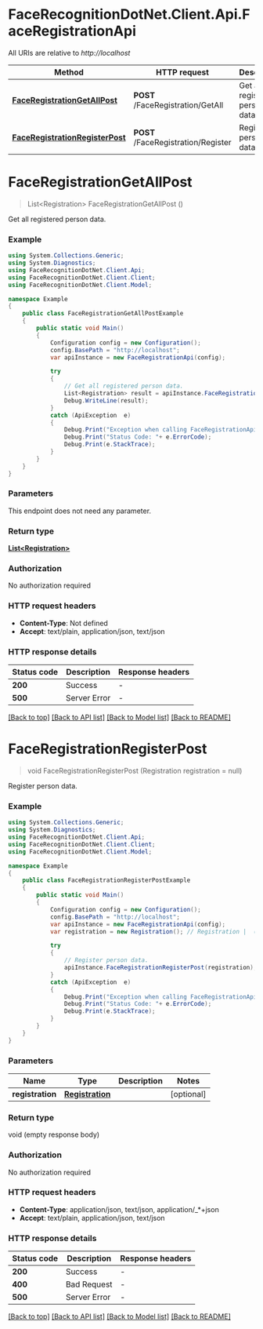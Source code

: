 # FaceRecognitionDotNet.Client.Api.FaceRegistrationApi

All URIs are relative to *http://localhost*

Method | HTTP request | Description
------------- | ------------- | -------------
[**FaceRegistrationGetAllPost**](FaceRegistrationApi.md#faceregistrationgetallpost) | **POST** /FaceRegistration/GetAll | Get all registered person data.
[**FaceRegistrationRegisterPost**](FaceRegistrationApi.md#faceregistrationregisterpost) | **POST** /FaceRegistration/Register | Register person data.


<a name="faceregistrationgetallpost"></a>
# **FaceRegistrationGetAllPost**
> List&lt;Registration&gt; FaceRegistrationGetAllPost ()

Get all registered person data.

### Example
```csharp
using System.Collections.Generic;
using System.Diagnostics;
using FaceRecognitionDotNet.Client.Api;
using FaceRecognitionDotNet.Client.Client;
using FaceRecognitionDotNet.Client.Model;

namespace Example
{
    public class FaceRegistrationGetAllPostExample
    {
        public static void Main()
        {
            Configuration config = new Configuration();
            config.BasePath = "http://localhost";
            var apiInstance = new FaceRegistrationApi(config);

            try
            {
                // Get all registered person data.
                List<Registration> result = apiInstance.FaceRegistrationGetAllPost();
                Debug.WriteLine(result);
            }
            catch (ApiException  e)
            {
                Debug.Print("Exception when calling FaceRegistrationApi.FaceRegistrationGetAllPost: " + e.Message );
                Debug.Print("Status Code: "+ e.ErrorCode);
                Debug.Print(e.StackTrace);
            }
        }
    }
}
```

### Parameters
This endpoint does not need any parameter.

### Return type

[**List&lt;Registration&gt;**](Registration.md)

### Authorization

No authorization required

### HTTP request headers

 - **Content-Type**: Not defined
 - **Accept**: text/plain, application/json, text/json

### HTTP response details
| Status code | Description | Response headers |
|-------------|-------------|------------------|
| **200** | Success |  -  |
| **500** | Server Error |  -  |

[[Back to top]](#) [[Back to API list]](../README.md#documentation-for-api-endpoints) [[Back to Model list]](../README.md#documentation-for-models) [[Back to README]](../README.md)

<a name="faceregistrationregisterpost"></a>
# **FaceRegistrationRegisterPost**
> void FaceRegistrationRegisterPost (Registration registration = null)

Register person data.

### Example
```csharp
using System.Collections.Generic;
using System.Diagnostics;
using FaceRecognitionDotNet.Client.Api;
using FaceRecognitionDotNet.Client.Client;
using FaceRecognitionDotNet.Client.Model;

namespace Example
{
    public class FaceRegistrationRegisterPostExample
    {
        public static void Main()
        {
            Configuration config = new Configuration();
            config.BasePath = "http://localhost";
            var apiInstance = new FaceRegistrationApi(config);
            var registration = new Registration(); // Registration |  (optional) 

            try
            {
                // Register person data.
                apiInstance.FaceRegistrationRegisterPost(registration);
            }
            catch (ApiException  e)
            {
                Debug.Print("Exception when calling FaceRegistrationApi.FaceRegistrationRegisterPost: " + e.Message );
                Debug.Print("Status Code: "+ e.ErrorCode);
                Debug.Print(e.StackTrace);
            }
        }
    }
}
```

### Parameters

Name | Type | Description  | Notes
------------- | ------------- | ------------- | -------------
 **registration** | [**Registration**](Registration.md)|  | [optional] 

### Return type

void (empty response body)

### Authorization

No authorization required

### HTTP request headers

 - **Content-Type**: application/json, text/json, application/_*+json
 - **Accept**: text/plain, application/json, text/json

### HTTP response details
| Status code | Description | Response headers |
|-------------|-------------|------------------|
| **200** | Success |  -  |
| **400** | Bad Request |  -  |
| **500** | Server Error |  -  |

[[Back to top]](#) [[Back to API list]](../README.md#documentation-for-api-endpoints) [[Back to Model list]](../README.md#documentation-for-models) [[Back to README]](../README.md)

